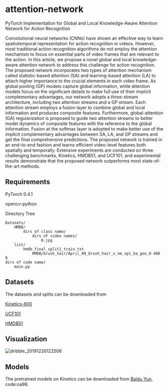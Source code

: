 # attention-network
PyTorch Implementation for Global and Local Knowledge-Aware Attention Network for Action Recognition

Convolutional neural networks (CNNs) have shown an effective way to learn spatiotemporal representation for action recognition in videos. However, most traditional action recognition algorithms do not employ the attention mechanism to focus on essential parts of video frames that are relevant to
the action. In this article, we propose a novel global and local knowledge-aware attention network to address this challenge for action recognition. The proposed network incorporates two types of attention mechanism called statistic-based attention (SA) and learning-based attention (LA) to attach higher importance to the crucial elements in each video frame. As global pooling (GP) models capture global information, while attention models focus on the significant details to make full use of their implicit complementary advantages, our network adopts a three-stream architecture, including two attention streams and a GP stream. Each attention stream employs a fusion layer to combine global and local information and produces composite features. Furthermore, global-attention (GA) regularization is proposed to guide two attention streams to better model dynamics of composite features with the reference to the global information. Fusion at the softmax layer is adopted to make better use of the implicit complementary advantages between SA, LA,
and GP streams and get the final comprehensive predictions. The proposed network is trained in an end-to-end fashion and learns efficient video-level features both spatially and temporally. Extensive experiments are conducted on three challenging benchmarks, Kinetics, HMDB51, and UCF101, and experimental results demonstrate that the proposed network outperforms most state-of-the-art methods.



## Requirements

PyTorch 0.4.1

opencv-python

Directory Tree

```
Datasets/
	HMDB/
		dirs of class name/
			dirs of video names/
				0.jpg
	list/
		hmdb_final_split1_train.txt
			HMDB/brush_hair/April_09_brush_hair_u_nm_np1_ba_goo_0 408 0
dirs of code name/
	main.py
```



## Datasets

The datasets and splits can be downloaded from

[Kinetics-600](https://deepmind.com/research/open-source/open-source-datasets/kinetics/)

[UCF101](https://www.crcv.ucf.edu/data/UCF101.php)

[HMDB51](http://serre-lab.clps.brown.edu/resource/hmdb-a-large-human-motion-database/#Downloads)




## Visualization
![dribble_20191226122506](https://github.com/ZhenxingZheng/attention-network/blob/master/dribble_20191226122506.gif)




## Models
The pretrained models on Kinetics can be downloaded from [Baidu Yun](链接：https://pan.baidu.com/s/1mUknQibh6Xs5MryI5qwqYQ), code:oa98.




